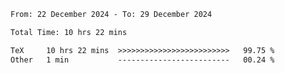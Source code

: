 <!--START_SECTION:waka-->

```txt
From: 22 December 2024 - To: 29 December 2024

Total Time: 10 hrs 22 mins

TeX     10 hrs 22 mins  >>>>>>>>>>>>>>>>>>>>>>>>>   99.75 %
Other   1 min           -------------------------   00.24 %
```

<!--END_SECTION:waka-->
